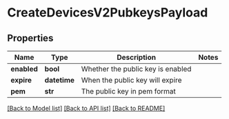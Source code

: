 # CreateDevicesV2PubkeysPayload

## Properties
Name | Type | Description | Notes
------------ | ------------- | ------------- | -------------
**enabled** | **bool** | Whether the public key is enabled | 
**expire** | **datetime** | When the public key will expire | 
**pem** | **str** | The public key in pem format | 

[[Back to Model list]](../README.md#documentation-for-models) [[Back to API list]](../README.md#documentation-for-api-endpoints) [[Back to README]](../README.md)


